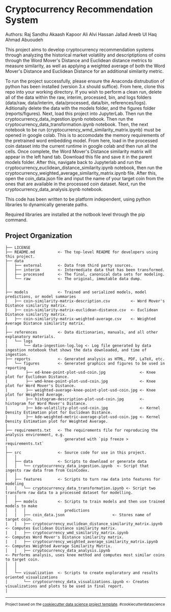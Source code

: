 Cryptocurrency Recommendation System
==============================

Authors:
Raj Sandhu
Akaash Kapoor
Ali Alvi
Hassan Jallad
Areeb Ul Haq
Ahmad Abuoudeh

This project aims to develop cryptocurrency recommendation systems through analyzing the historical market volatility and descriptiptions of coins through the Word Mover's Distance and Euclidean distance metrics to measure similarity, as well as applying a weighted average of both the Word Mover's Distance and Euclidean Distance for an additional similarity metric.

To run the project successfully, please ensure the Anaconda distrubution of python has been installed (version 3.x should suffice). From here, clone this repo into your working directory. If you wish to perform a clean run, delete all of the data within the raw, interim, processed, bin, and logs folders (data/raw, data/interim, data/processed, data/bin, references/logs). Aditionally delete the data with the models folder, and the figures folder (reports/figures). Next, load this project into JupyterLab. Then run the cryptocurrency_data_ingestion.ipynb notebook. Then run the cryptocurrency_data_transformation.ipynb notebook. Then, the next notebook to be run (cryptocurrency_wmd_similarity_matrix.ipynb) must be opened in google colab. This is to accomodate the memory requirements of the pretrained word embedding model. From here, load in the processed coin dataset into the current runtime in google colab and then run all the cells. Once complete, the Word Mover's Distance similarity matrix will appear in the left hand tab. Download this file and save it in the parent models folder. After this, navigate back to Jupyterlab and run the cryptocurrency_euclidean_distance_similarity.ipynb notebook, then run the cryptocurrency_weighted_average_similarity_matrix.ipynb file. After this, open the coin_data.json file and input the name of your target coin from the ones that are available in the processed coin dataset. Next, run the cryptocurrency_data_analysis.ipynb notebook.

This code has been written to be platform independent, using python libraries to dynamically generate paths.

Required libraries are installed at the notbook level through the pip command.

Project Organization
------------

    ├── LICENSE
    ├── README.md          <- The top-level README for developers using this project.
    ├── data
    │   ├── external       <- Data from third party sources.
    │   ├── interim        <- Intermediate data that has been transformed.
    │   ├── processed      <- The final, canonical data sets for modeling.
    │   └── raw            <- The original, immutable data dump.
    │
    │
    ├── models             <- Trained and serialized models, model predictions, or model summaries
    │   ├── coin-similarity-matrix-description.csv         <- Word Mover's Distance similarity matrix.
    |   ├── coin-similarity-matrix-euclidean-distance.csv  <- Euclidean Distance similarity matrix.
    |   ├── coin-similarity-matrix-weighted-average.csv    <- Weighted Average Distance similarity matrix.
    │
    ├── references         <- Data dictionaries, manuals, and all other explanatory materials.
    │   └── logs
    |       └── data-ingestion-log.log <- Log file generated by data ingestion notebook that shows the data downloaded, and time of ingestion.
    ├── reports            <- Generated analysis as HTML, PDF, LaTeX, etc.
    │   └── figures        <- Generated graphics and figures to be used in reporting
    |        ├── ed-knee-point-plot-usd-coin.jpg               <- Knee plot for Euclidean Distance.
    |        ├── wmd-knee-point-plot-usd-coin.jpg              <- Knee plot for Word Mover's Distance.
    |        ├── weighted-average-knee-point-plot-usd-coin.jpg <- Knee plot for Weighted Average.
    |        ├── histogram-description-plot-usd-coin.jpg       <- histogram for Word Mover's Distance.
    |        ├── kde-volatility-plot-usd-coin.jpg              <- Kernel Density Estimation plot for Euclidean Distance.
    |        ├── kde-weighted-metric-average-plot-usd-coin.jpg <- Kernel Density Estimation plot for Weighted Average.
    │
    ├── requirements.txt   <- The requirements file for reproducing the analysis environment, e.g.
    │                         generated with `pip freeze > requirements.txt`
    │
    ├── src                <- Source code for use in this project.
    │   │
    │   ├── data           <- Scripts to download or generate data
    │   │   └── cryptocurrency_data_ingestion.ipynb  <- Script that ingests raw data from from CoinCodex.
    │   │
    │   ├── features       <- Scripts to turn raw data into features for modeling
    │   │   └── cryptocurrency_data_transformation.ipynb <- Script two transform raw data to a processed dataset for modelling.
    │   │
    │   ├── models         <- Scripts to train models and then use trained models to make
    │   │   │                 predictions
    |   |   ├── coin_data.json                     <- Stores name of target coin.
    |   |   ├── cryptocurrency_euclidean_distance_similarity_matrix.ipynb <- Computes Euclidean Distance similarity matrix.
    |   |   ├── cryptocurrency_wmd_similarity_matrix.ipynb                <- Computes Word Mover's Distance similarity matrix.
    |   |   ├── cryptocurrency_weighted_average_similarity_matrix.ipynb   <- Computes Weighted Average Similarity Matrix.
    │   │   ├── cryptocurrency_data_analysis.ipynb                        <- Performs analysis, uses knee method and computes most similar coins to target coin.
    │   │   
    │   │
    │   └── visualization  <- Scripts to create exploratory and results oriented visualizations
    │       └── cryptocurrency_data_visualizations.ipynb <- Creates visualizations and plots to be used in final report.
    │


--------

<p><small>Project based on the <a target="_blank" href="https://drivendata.github.io/cookiecutter-data-science/">cookiecutter data science project template</a>. #cookiecutterdatascience</small></p>
